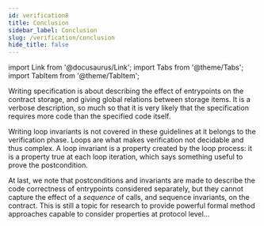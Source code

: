 ```yaml
---
id: verification8
title: Conclusion
sidebar_label: Conclusion
slug: /verification/conclusion
hide_title: false
---
```

import Link from '@docusaurus/Link';
import Tabs from '@theme/Tabs';
import TabItem from '@theme/TabItem';

Writing specification is about describing the effect of entrypoints on the contract storage, and giving global relations between storage items. It is a verbose description, so much so that it is very likely that the specification requires more code than the specified code itself.

Writing loop invariants is not covered in these guidelines at it belongs to the verification phase. Loops are what makes verification not decidable and thus complex. A loop invariant is a property created by the loop process: it is a property true at each loop iteration, which says something useful to prove the postcondition.

At last, we note that postconditions and invariants are made to describe the code correctness of entrypoints considered separately, but they cannot capture the effect of a *sequence* of calls, and sequence invariants, on the contract. This is still a topic for research to provide powerful formal method approaches capable to consider properties at protocol level...